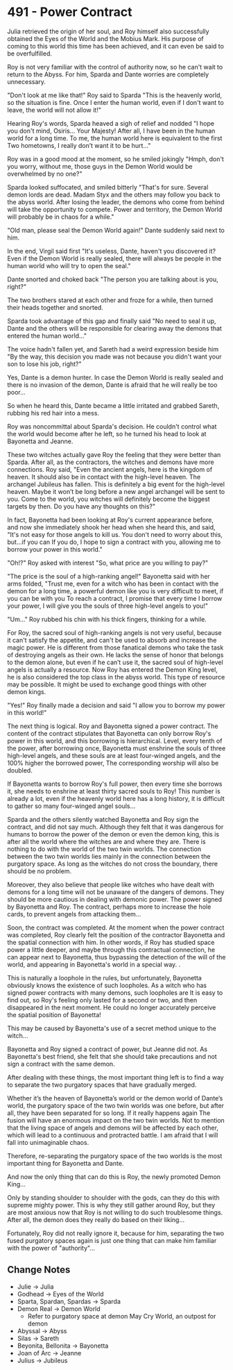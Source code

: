 # 491 - Power Contract

Julia retrieved the origin of her soul, and Roy himself also successfully obtained the Eyes of the World and the Mobius Mark. His purpose of coming to this world this time has been achieved, and it can even be said to be overfulfilled.

Roy is not very familiar with the control of authority now, so he can't wait to return to the Abyss. For him, Sparda and Dante worries are completely unnecessary.

"Don't look at me like that!" Roy said to Sparda "This is the heavenly world, so the situation is fine. Once I enter the human world, even if I don't want to leave, the world will not allow it!"

Hearing Roy's words, Sparda heaved a sigh of relief and nodded "I hope you don't mind, Osiris... Your Majesty! After all, I have been in the human world for a long time. To me, the human world here is equivalent to the first Two hometowns, I really don’t want it to be hurt..."

Roy was in a good mood at the moment, so he smiled jokingly "Hmph, don't you worry, without me, those guys in the Demon World would be overwhelmed by no one?"

Sparda looked suffocated, and smiled bitterly "That's for sure. Several demon lords are dead. Madam Styx and the others may follow you back to the abyss world. After losing the leader, the demons who come from behind will take the opportunity to compete. Power and territory, the Demon World will probably be in chaos for a while."

"Old man, please seal the Demon World again!" Dante suddenly said next to him.

In the end, Virgil said first "It's useless, Dante, haven't you discovered it? Even if the Demon World is really sealed, there will always be people in the human world who will try to open the seal."

Dante snorted and choked back "The person you are talking about is you, right?"

The two brothers stared at each other and froze for a while, then turned their heads together and snorted.

Sparda took advantage of this gap and finally said "No need to seal it up, Dante and the others will be responsible for clearing away the demons that entered the human world..."

The voice hadn't fallen yet, and Sareth had a weird expression beside him "By the way, this decision you made was not because you didn't want your son to lose his job, right?"

Yes, Dante is a demon hunter. In case the Demon World is really sealed and there is no invasion of the demon, Dante is afraid that he will really be too poor...

So when he heard this, Dante became a little irritated and grabbed Sareth, rubbing his red hair into a mess.

Roy was noncommittal about Sparda's decision. He couldn't control what the world would become after he left, so he turned his head to look at Bayonetta and Jeanne.

These two witches actually gave Roy the feeling that they were better than Sparda. After all, as the contractors, the witches and demons have more connections. Roy said, "Even the ancient angels, here is the kingdom of heaven. It should also be in contact with the high-level heaven. The archangel Jubileus has fallen. This is definitely a big event for the high-level heaven. Maybe it won’t be long before a new angel archangel will be sent to you. Come to the world, you witches will definitely become the biggest targets by then. Do you have any thoughts on this?"

In fact, Bayonetta had been looking at Roy's current appearance before, and now she immediately shook her head when she heard this, and said, "It's not easy for those angels to kill us. You don't need to worry about this, but...if you can If you do, I hope to sign a contract with you, allowing me to borrow your power in this world."

"Oh!?" Roy asked with interest "So, what price are you willing to pay?"

"The price is the soul of a high-ranking angel!" Bayonetta said with her arms folded, "Trust me, even for a witch who has been in contact with the demon for a long time, a powerful demon like you is very difficult to meet, if you can be with you To reach a contract, I promise that every time I borrow your power, I will give you the souls of three high-level angels to you!"

"Um..." Roy rubbed his chin with his thick fingers, thinking for a while.

For Roy, the sacred soul of high-ranking angels is not very useful, because it can't satisfy the appetite, and can't be used to absorb and increase the magic power. He is different from those fanatical demons who take the task of destroying angels as their own. He lacks the sense of honor that belongs to the demon alone, but even if he can’t use it, the sacred soul of high-level angels is actually a resource. Now Roy has entered the Demon King level, he is also considered the top class in the abyss world. This type of resource may be possible. It might be used to exchange good things with other demon kings.

"Yes!" Roy finally made a decision and said "I allow you to borrow my power in this world!"

The next thing is logical. Roy and Bayonetta signed a power contract. The content of the contract stipulates that Bayonetta can only borrow Roy's power in this world, and this borrowing is hierarchical. Level, every tenth of the power, after borrowing once, Bayonetta must enshrine the souls of three high-level angels, and these souls are at least four-winged angels, and the 100% higher the borrowed power, The corresponding worship will also be doubled.

If Bayonetta wants to borrow Roy's full power, then every time she borrows it, she needs to enshrine at least thirty sacred souls to Roy! This number is already a lot, even if the heavenly world here has a long history, it is difficult to gather so many four-winged angel souls...

Sparda and the others silently watched Bayonetta and Roy sign the contract, and did not say much. Although they felt that it was dangerous for humans to borrow the power of the demon or even the demon king, this is after all the world where the witches are and where they are. There is nothing to do with the world of the two twin worlds. The connection between the two twin worlds lies mainly in the connection between the purgatory space. As long as the witches do not cross the boundary, there should be no problem.

Moreover, they also believe that people like witches who have dealt with demons for a long time will not be unaware of the dangers of demons. They should be more cautious in dealing with demonic power. The power signed by Bayonetta and Roy. The contract, perhaps more to increase the hole cards, to prevent angels from attacking them...

Soon, the contract was completed. At the moment when the power contract was completed, Roy clearly felt the position of the contractor Bayonetta and the spatial connection with him. In other words, if Roy has studied space power a little deeper, and maybe through this contractual connection, he can appear next to Bayonetta, thus bypassing the detection of the will of the world, and appearing in Bayonetta's world in a special way. .

This is naturally a loophole in the rules, but unfortunately, Bayonetta obviously knows the existence of such loopholes. As a witch who has signed power contracts with many demons, such loopholes are It is easy to find out, so Roy's feeling only lasted for a second or two, and then disappeared in the next moment. He could no longer accurately perceive the spatial position of Bayonetta!

This may be caused by Bayonetta's use of a secret method unique to the witch...

Bayonetta and Roy signed a contract of power, but Jeanne did not. As Bayonetta's best friend, she felt that she should take precautions and not sign a contract with the same demon.

After dealing with these things, the most important thing left is to find a way to separate the two purgatory spaces that have gradually merged.

Whether it’s the heaven of Bayonetta’s world or the demon world of Dante’s world, the purgatory space of the two twin worlds was one before, but after all, they have been separated for so long. If it really happens again The fusion will have an enormous impact on the two twin worlds. Not to mention that the living space of angels and demons will be affected by each other, which will lead to a continuous and protracted battle. I am afraid that I will fall into unimaginable chaos.

Therefore, re-separating the purgatory space of the two worlds is the most important thing for Bayonetta and Dante.

And now the only thing that can do this is Roy, the newly promoted Demon King...

Only by standing shoulder to shoulder with the gods, can they do this with supreme mighty power. This is why they still gather around Roy, but they are most anxious now that Roy is not willing to do such troublesome things. After all, the demon does they really do based on their liking...

Fortunately, Roy did not really ignore it, because for him, separating the two fused purgatory spaces again is just one thing that can make him familiar with the power of "authority"...

## Change Notes

- Julie -> Julia
- Godhead -> Eyes of the World
- Sparta, Spardan, Spardas -> Sparda
- Demon Real -> Demon World
  - Refer to purgatory space at demon May Cry World, an outpost for demon
- Abyssal -> Abyss
- Silas -> Sareth
- Beyonita, Bellonita -> Bayonetta
- Joan of Arc -> Jeanne
- Julius -> Jubileus
